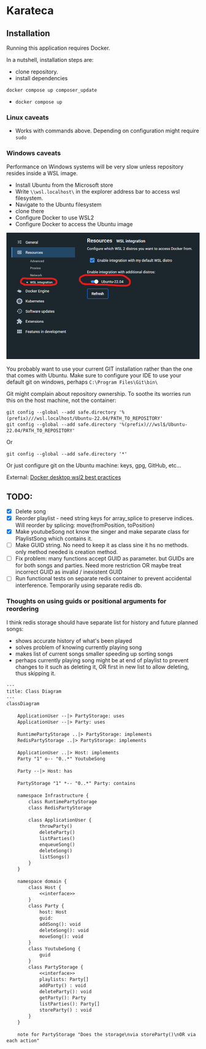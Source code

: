 # Karateca

## Installation

Running this application requires Docker.

In a nutshell, installation steps are:
* clone repository.
* install dependencies 
~~~ shell
docker compose up composer_update
~~~
* `docker compose up`

### Linux caveats

* Works with commands above. Depending on configuration might require `sudo`

### Windows caveats

Performance on Windows systems will be very slow unless repository resides inside a WSL image.
* Install Ubuntu from the Microsoft store
* Write `\\wsl.localhost\` in the explorer address bar to access wsl filesystem.
* Navigate to the Ubuntu filesystem
* clone there
* Configure Docker to use WSL2
* Configure Docker to access the Ubuntu image

![wsl integration](docs/docker_settings_wsl_integration.png)

You probably want to use your current GIT installation rather than the one that comes with Ubuntu.
Make sure to configure your IDE to use your default git on windows, perhaps `C:\Program Files\Git\bin\`

Git might complain about repository ownership. To soothe its worries run this on the host machine, not the container:

~~~ shell
git config --global --add safe.directory '%(prefix)///wsl.localhost/Ubuntu-22.04/PATH_TO_REPOSITORY'
git config --global --add safe.directory '%(prefix)///wsl$/Ubuntu-22.04/PATH_TO_REPOSITORY'
~~~

Or

~~~ shell
git config --global --add safe.directory '*'
~~~

Or just configure git on the Ubuntu machine: keys, gpg, GitHub, etc...

External: [Docker desktop wsl2 best practices](https://www.docker.com/blog/docker-desktop-wsl-2-best-practices/)

## TODO:

* [x] Delete song
* [x] Reorder playlist - need string keys for array_splice to preserve indices. Will reorder by splicing: move(fromPosition, toPosition)
* [x] Make youtubeSong not know the singer and make separate class for PlaylistSong which contains it.
* [ ] Make GUID string. No need to keep it as class sine it hs no methods. only method needed is creation method.
* [ ] Fix problem: many functions accept GUID as parameter. but GUIDs are for both songs and parties. Need more restriction OR maybe treat incorrect GUID as invalid / inexistent GUID
* [ ] Run functional tests on separate redis container to prevent accidental interference. Temporarily using separate redis db.

### Thoughts on using guids or positional arguments for reordering

I think redis storage should have separate list for history and future planned songs:
* shows accurate history of what's been played
* solves problem of knowing currently playing song
* makes list of current songs smaller speeding up sorting songs
* perhaps currently playing song might be at  end of playlist to prevent changes to it such as deleting it, OR first in new list to allow deleting, thus skipping it.

~~~ mermaid
---
title: Class Diagram
---
classDiagram

    ApplicationUser --|> PartyStorage: uses
    ApplicationUser --|> Party: uses
    
    RuntimePartyStorage ..|> PartyStorage: implements
    RedisPartyStorage ..|> PartyStorage: implements
    
    ApplicationUser ..|> Host: implements
    Party "1" o-- "0..*" YoutubeSong
    
    Party --|> Host: has
    
    PartyStorage "1" *-- "0..*" Party: contains
    
    namespace Infrastructure {
        class RuntimePartyStorage
        class RedisPartyStorage
    
        class ApplicationUser {
            throwParty()
            deleteParty()
            listParties()
            enqueueSong()
            deleteSong()
            listSongs()
        }
    }
    
    namespace domain {
        class Host {
            <<interface>> 
        }
        class Party {
            host: Host
            guid: 
            addSong(): void
            deleteSong(): void
            moveSong(): void
        }
        class YoutubeSong {
            guid
        }
        class PartyStorage {
            <<interface>> 
            playlists: Party[]
            addParty() : void
            deleteParty(): void
            getParty(): Party
            listParties(): Party[]
            storeParty() : void
        } 
    }
    
    note for PartyStorage "Does the storage\nvia storeParty()\nOR via each action"

~~~